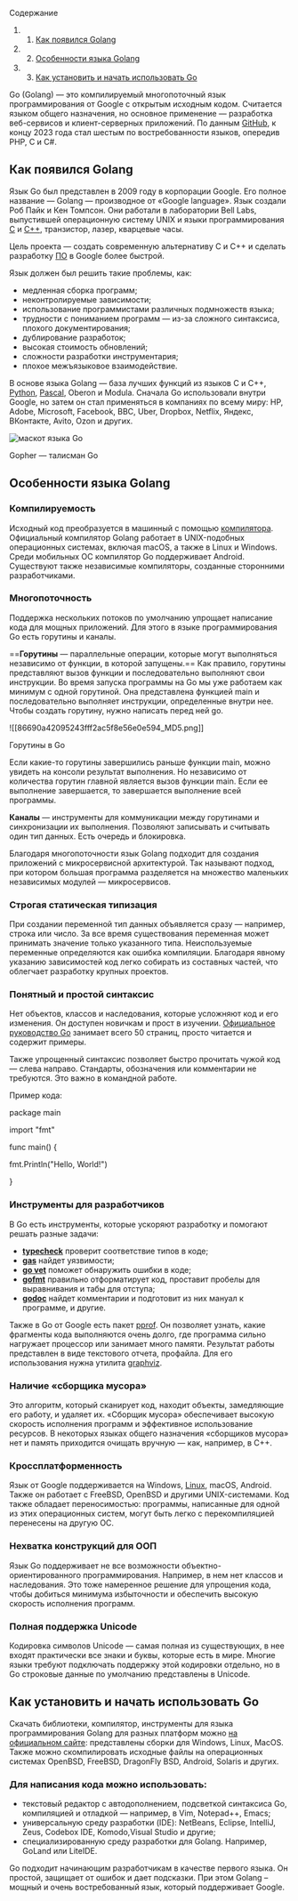 Содержание

1. 1. [Как появился Golang](https://blog.skillfactory.ru/glossary/golang/#как-появился-golang)
2. 2. [Особенности языка Golang](https://blog.skillfactory.ru/glossary/golang/#особенности-языка-golang)
3. 3. [Как установить и начать использовать Go](https://blog.skillfactory.ru/glossary/golang/#как-установить-и-начать-использовать-go)

Go (Golang) — это компилируемый многопоточный язык программирования от Google с открытым исходным кодом. Считается языком общего назначения, но основное применение — разработка веб-сервисов и клиент-серверных приложений. По данным [GitHub](https://madnight.github.io/githut/#/issues/2023/1), к концу 2023 года стал шестым по востребованности языков, опередив PHP, C и C#.
## Как появился Golang

Язык Go был представлен в 2009 году в корпорации Google. Его полное название — Golang — производное от «Google language». Язык создали Роб Пайк и Кен Томпсон. Они работали в лаборатории Bell Labs, выпустившей операционную систему UNIX и языки программирования [C](https://blog.skillfactory.ru/yazyk-c-s-chego-nachat/) и [C++](https://blog.skillfactory.ru/cplus-komu-i-dlya-chego-nuzhen/), транзистор, лазер, кварцевые часы.

Цель проекта — создать современную альтернативу C и C++ и сделать разработку [ПО](https://blog.skillfactory.ru/glossary/programmnoe-obespechenie/) в Google более быстрой.

Язык должен был решить такие проблемы, как:

- медленная сборка программ;
- неконтролируемые зависимости;
- использование программистами различных подмножеств языка;
- трудности с пониманием программ — из-за сложного синтаксиса, плохого документирования;
- дублирование разработок;
- высокая стоимость обновлений;
- сложности разработки инструментария;
- плохое межъязыковое взаимодействие.

В основе языка Golang — база лучших функций из языков C и C++, [Python](https://blog.skillfactory.ru/glossary/python/), [Pascal](https://blog.skillfactory.ru/glossary/pascal/), Oberon и Modula. Сначала Go использовали внутри Google, но затем он стал применяться в компаниях по всему миру: HP, Adobe, Microsoft, Facebook, BBC, Uber, Dropbox, Netflix, Яндекс, ВКонтакте, Avito, Ozon и других.

![маскот языка Go](https://blog.skillfactory.ru/wp-content/uploads/2023/02/image2-8611380.png)

Gopher — талисман Go

## Особенности языка Golang

### Компилируемость

Исходный код преобразуется в машинный с помощью [компилятора](https://blog.skillfactory.ru/glossary/kompilyator/). Официальный компилятор Golang работает в UNIX-подобных операционных системах, включая macOS, а также в Linux и Windows. Среди мобильных ОС компилятор Go поддерживает Android. Существуют также независимые компиляторы, созданные сторонними разработчиками.

### Многопоточность

Поддержка нескольких потоков по умолчанию упрощает написание кода для мощных приложений. Для этого в языке программирования Go есть горутины и каналы.

==**Горутины** — параллельные операции, которые могут выполняться независимо от функции, в которой запущены.== Как правило, горутины представляют вызов функции и последовательно выполняют свои инструкции. Во время запуска программы на Go мы уже работаем как минимум с одной горутиной. Она представлена функцией main и последовательно выполняет инструкции, определенные внутри нее. Чтобы создать горутину, нужно написать перед ней go.

![[86690a42095243fff2ac5f8e56e0e594_MD5.png]]

Горутины в Go

Если какие-то горутины завершились раньше функции main, можно увидеть на консоли результат выполнения. Но независимо от количества горутин главной является вызов функции main. Если ее выполнение завершается, то завершается выполнение всей программы.

**Каналы** — инструменты для коммуникации между горутинами и синхронизации их выполнения. Позволяют записывать и считывать один тип данных. Есть очередь и блокировка.

Благодаря многопоточности язык Golang подходит для создания приложений с микросервисной архитектурой. Так называют подход, при котором большая программа разделяется на множество маленьких независимых модулей — микросервисов.

### Строгая статическая типизация

При создании переменной тип данных объявляется сразу — например, строка или число. За все время существования переменная может принимать значение только указанного типа. Неиспользуемые переменные определяются как ошибка компиляции. Благодаря явному указанию зависимостей код легко собирать из составных частей, что облегчает разработку крупных проектов.

### Понятный и простой синтаксис

Нет объектов, классов и наследования, которые усложняют код и его изменения. Он доступен новичкам и прост в изучении. [Официальное руководство Go](https://golang.org/ref/spec) занимает всего 50 страниц, просто читается и содержит примеры.

Также упрощенный синтаксис позволяет быстро прочитать чужой код — слева направо. Стандарты, обозначения или комментарии не требуются. Это важно в командной работе.

Пример кода:

package main

import "fmt"

func main() {

fmt.Println("Hello, World!")

}

### Инструменты для разработчиков

В Go есть инструменты, которые ускоряют разработку и помогают решать разные задачи:

- **[typecheck](https://pkg.go.dev/github.com/grailbio/bigslice/typecheck)** проверит соответствие типов в коде;
- **[gas](https://pkg.go.dev/github.com/andrebq/gas)** найдет уязвимости;
- **[go vet](https://pkg.go.dev/github.com/golangci/govet)** поможет обнаружить ошибки в коде;
- **[gofmt](https://pkg.go.dev/github.com/visualfc/gotools/gofmt)** правильно отформатирует код, проставит пробелы для выравнивания и табы для отступа;
- [**godoc**](https://pkg.go.dev/github.com/zquestz/s/providers/godoc) найдет комментарии и подготовит из них мануал к программе, и другие.

Также в Go от Google есть пакет [pprof](https://pkg.go.dev/net/http/pprof). Он позволяет узнать, какие фрагменты кода выполняются очень долго, где программа сильно нагружает процессор или занимает много памяти. Результат работы представлен в виде текстового отчета, профайла. Для его использования нужна утилита [graphviz](https://pkg.go.dev/github.com/goccy/go-graphviz).

### Наличие «сборщика мусора»

Это алгоритм, который сканирует код, находит объекты, замедляющие его работу, и удаляет их. «Сборщик мусора» обеспечивает высокую скорость исполнения программ и эффективное использование ресурсов. В некоторых языках общего назначения «сборщиков мусора» нет и память приходится очищать вручную — как, например, в C++.

### Кроссплатформенность

Язык от Google поддерживается на Windows, [Linux](https://blog.skillfactory.ru/glossary/linux/), macOS, Android. Также он работает с FreeBSD, OpenBSD и другими UNIX-системами. Код также обладает переносимостью: программы, написанные для одной из этих операционных систем, могут быть легко с перекомпиляцией перенесены на другую ОС.

### Нехватка конструкций для ООП

Язык Go поддерживает не все возможности объектно-ориентированного программирования. Например, в нем нет классов и наследования. Это тоже намеренное решение для упрощения кода, чтобы добиться минимума избыточности и обеспечить высокую скорость исполнения программ.

### Полная поддержка Unicode

Кодировка символов Unicode — самая полная из существующих, в нее входят практически все знаки и буквы, которые есть в мире. Многие языки требуют подключать поддержку этой кодировки отдельно, но в Go строковые данные по умолчанию представлены в Unicode.

## Как установить и начать использовать Go

Скачать библиотеки, компилятор, инструменты для языка программирования Golang для разных платформ можно [на официальном сайте](https://golang.org/dl/): представлены сборки для Windows, Linux, MacOS. Также можно скомпилировать исходные файлы на операционных системах OpenBSD, FreeBSD, DragonFly BSD, Android, Solaris и других.

### Для написания кода можно использовать:

- текстовый редактор с автодополнением, подсветкой синтаксиса Go, компиляцией и отладкой — например, в Vim, Notepad++, Emacs;
- универсальную среду разработки (IDE): NetBeans, Eclipse, IntelliJ, Zeus, Codebox IDE, Komodo,Visual Studio и другие;
- специализированную среду разработки для Golang. Например, GoLand или LiteIDE.

Go подходит начинающим разработчикам в качестве первого языка. Он простой, защищает от ошибок и дает подсказки. При этом Golang – мощный и очень востребованный язык, который поддерживает Google.
